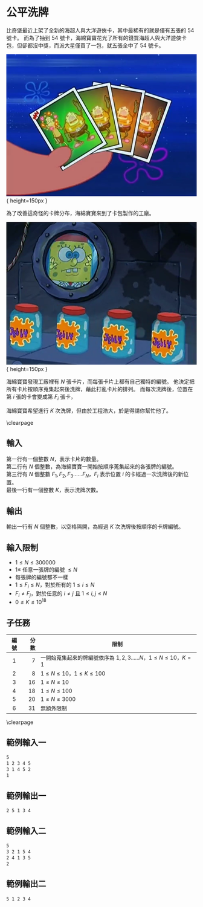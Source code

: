 # 公平洗牌

比奇堡最近上架了全新的海超人與大洋遊俠卡，其中最稀有的就是僅有五張的 $54$ 號卡。
而為了抽到 $54$ 號卡，海綿寶寶花光了所有的錢買海超人與大洋遊俠卡包，但卻都沒中獎，而派大星僅買了一包，就五張全中了 $54$ 號卡。

![](image1.png){ height=150px }  

為了改善這奇怪的卡牌分布，海綿寶寶來到了卡包製作的工廠。

![](image2.png){ height=150px }  

海綿寶寶發現工廠裡有 $N$ 張卡片，而每張卡片上都有自己獨特的編號。
他決定把所有卡片按順序蒐集起來後洗牌，藉此打亂卡片的排列。
而每次洗牌後，位置在第 $i$ 張的卡會變成第 $F_i$ 張卡，

海綿寶寶希望進行 $K$ 次洗牌，但由於工程浩大，於是得請你幫忙他了。

\clearpage

## 輸入
第一行有一個整數 $N$，表示卡片的數量。  
第二行有 $N$ 個整數，為海綿寶寶一開始按順序蒐集起來的各張牌的編號。  
第三行有 $N$ 個整數 $F_1, F_2, F_3...... F_N$，$F_i$ 表示位置 $i$ 的卡經過一次洗牌後的新位置。  
最後一行有一個整數 $K$，表示洗牌次數。  

## 輸出
輸出一行有 $N$ 個整數，以空格隔開，為經過 $K$ 次洗牌後按順序的卡牌編號。  

## 輸入限制
 - $1 \leq N \leq 300000$
 - $1 \leq$ 任意一張牌的編號 $\leq N$
 - 每張牌的編號都不一樣
 - $1 \leq F_i \leq N$，對於所有的 $1 \leq i \leq N$
 - $F_i \neq F_j$，對於任意的 $i \neq j$ 且 $1 \leq i, j \leq N$
 - $0 \leq K \leq 10^{18}$

## 子任務
| 編號 | 分數 |    限制    |
| :---: | ---: | ---------- |
|  1  | 7 | 一開始蒐集起來的牌編號依序為 $1, 2, 3...... N$，$1\leq N \leq 10$，$K = 1$ |
|  2  | 8 | $1\leq N \leq 10$，$1\leq K \leq 100$ |
|  3  | 16 | $1\leq N \leq 10$ |
|  4  | 18 | $1\leq N \leq 100$ |
|  5  | 20 | $1\leq N \leq 3000$ |
|  6  | 31 | 無額外限制 |

\clearpage

## 範例輸入一
```
5
1 2 3 4 5
3 1 4 5 2
1
```

## 範例輸出一
```
2 5 1 3 4
```

## 範例輸入二
```
5
3 2 1 5 4
2 4 1 3 5
2
```

## 範例輸出二
```
5 1 2 3 4
```
